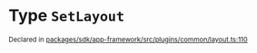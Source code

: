 # Type `SetLayout`
<sub>Declared in [packages/sdk/app-framework/src/plugins/common/layout.ts:110](https://github.com/dxos/dxos/blob/a81c792ef/packages/sdk/app-framework/src/plugins/common/layout.ts#L110)</sub>






